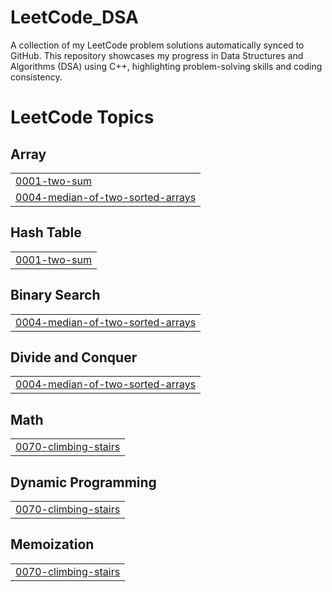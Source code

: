 # LeetCode_DSA
A collection of my LeetCode problem solutions automatically synced to GitHub. This repository showcases my progress in Data Structures and Algorithms (DSA) using C++, highlighting problem-solving skills and coding consistency.

<!---LeetCode Topics Start-->
# LeetCode Topics
## Array
|  |
| ------- |
| [0001-two-sum](https://github.com/Deepika-muppana-06/LeetCode_DSA/tree/master/0001-two-sum) |
| [0004-median-of-two-sorted-arrays](https://github.com/Deepika-muppana-06/LeetCode_DSA/tree/master/0004-median-of-two-sorted-arrays) |
## Hash Table
|  |
| ------- |
| [0001-two-sum](https://github.com/Deepika-muppana-06/LeetCode_DSA/tree/master/0001-two-sum) |
## Binary Search
|  |
| ------- |
| [0004-median-of-two-sorted-arrays](https://github.com/Deepika-muppana-06/LeetCode_DSA/tree/master/0004-median-of-two-sorted-arrays) |
## Divide and Conquer
|  |
| ------- |
| [0004-median-of-two-sorted-arrays](https://github.com/Deepika-muppana-06/LeetCode_DSA/tree/master/0004-median-of-two-sorted-arrays) |
## Math
|  |
| ------- |
| [0070-climbing-stairs](https://github.com/Deepika-muppana-06/LeetCode_DSA/tree/master/0070-climbing-stairs) |
## Dynamic Programming
|  |
| ------- |
| [0070-climbing-stairs](https://github.com/Deepika-muppana-06/LeetCode_DSA/tree/master/0070-climbing-stairs) |
## Memoization
|  |
| ------- |
| [0070-climbing-stairs](https://github.com/Deepika-muppana-06/LeetCode_DSA/tree/master/0070-climbing-stairs) |
<!---LeetCode Topics End-->